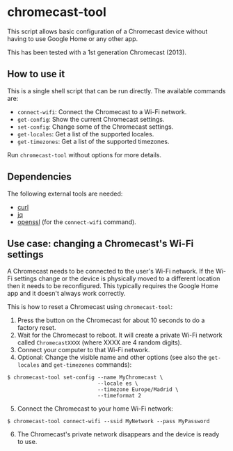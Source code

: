 # chromecast-tool

This script allows basic configuration of a Chromecast device without
having to use Google Home or any other app.

This has been tested with a 1st generation Chromecast (2013).

## How to use it

This is a single shell script that can be run directly. The available
commands are:

* `connect-wifi`: Connect the Chromecast to a Wi-Fi network.
* `get-config`: Show the current Chromecast settings.
* `set-config`: Change some of the Chromecast settings.
* `get-locales`: Get a list of the supported locales.
* `get-timezones`: Get a list of the supported timezones.

Run `chromecast-tool` without options for more details.

## Dependencies

The following external tools are needed:

* [curl](https://github.com/curl/curl)
* [jq](https://github.com/stedolan/jq)
* [openssl](https://github.com/openssl/openssl) (for the `connect-wifi` command).

## Use case: changing a Chromecast's Wi-Fi settings

A Chromecast needs to be connected to the user's Wi-Fi network. If the
Wi-Fi settings change or the device is physically moved to a different
location then it needs to be reconfigured. This typically requires the
Google Home app and it doesn't always work correctly.

This is how to reset a Chromecast using `chromecast-tool`:

1. Press the button on the Chromecast for about 10 seconds to do a
   factory reset.
2. Wait for the Chromecast to reboot. It will create a private Wi-Fi
   network called `ChromecastXXXX` (where XXXX are 4 random digits).
3. Connect your computer to that Wi-Fi network.
4. Optional: Change the visible name and other options (see also the
`get-locales` and `get-timezones` commands):
```
$ chromecast-tool set-config --name MyChromecast \
                             --locale es \
                             --timezone Europe/Madrid \
                             --timeformat 2
```
5. Connect the Chromecast to your home Wi-Fi network:
```
$ chromecast-tool connect-wifi --ssid MyNetwork --pass MyPassword
```
6. The Chromecast's private network disappears and the device is ready
   to use.
